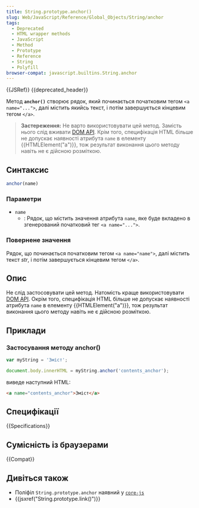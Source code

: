 ```yaml
---
title: String.prototype.anchor()
slug: Web/JavaScript/Reference/Global_Objects/String/anchor
tags:
  - Deprecated
  - HTML wrapper methods
  - JavaScript
  - Method
  - Prototype
  - Reference
  - String
  - Polyfill
browser-compat: javascript.builtins.String.anchor
---
```

{{JSRef}} {{deprecated_header}}

Метод **`anchor()`** створює рядок, який починається початковим тегом `<a name="...">`, далі містить якийсь текст, і потім завершується кінцевим тегом `</a>`.

> **Застереження:** Не варто використовувати цей метод. Замість нього слід вживати [DOM API](/uk/docs/Web/API/Document_Object_Model). Крім того, специфікація HTML більше не допускає наявності атрибута `name` в елементу {{HTMLElement("a")}}, тож результат виконання цього методу навіть не є дійсною розміткою.

## Синтаксис

```js
anchor(name)
```

### Параметри

- `name`
  - : Рядок, що містить значення атрибута `name`, яке буде вкладено в згенерований початковий тег `<a name="...">`.

### Повернене значення

Рядок, що починається початковим тегом `<a name="name">`, далі містить текст _str_, і потім завершується кінцевим тегом `</a>`.

## Опис

Не слід застосовувати цей метод. Натомість краще використовувати [DOM
API](/uk/docs/Web/API/Document_Object_Model). Окрім того, специфікація HTML більше не допускає наявності атрибута `name` в елементу {{HTMLElement("a")}}, тож результат виконання цього методу навіть не є дійсною розміткою.

## Приклади

### Застосування методу anchor()

```js
var myString = 'Зміст';

document.body.innerHTML = myString.anchor('contents_anchor');
```

виведе наступний HTML:

```html
<a name="contents_anchor">Зміст</a>
```

## Специфікації

{{Specifications}}

## Сумісність із браузерами

{{Compat}}

## Дивіться також

- Поліфіл `String.prototype.anchor` наявний у [`core-js`](https://github.com/zloirock/core-js#ecmascript-string-and-regexp)
- {{jsxref("String.prototype.link()")}}
